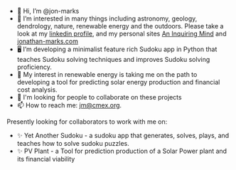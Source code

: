 - 👋 Hi, I’m @jon-marks
- 👀 I’m interested in many things including astronomy, geology, dendrology, nature, renewable energy and the outdoors.  Please take a look at my [linkedin profile](https://linkedin.com/in/jonathan-marks), and my personal sites [An Inquiring Mind](http://www.aninquiringmind.org/) and [jonathan-marks.com](http://www.jonathan-marks.com)
- 🖥️ I’m developing a minimalist feature rich Sudoku app in Python that teaches Sudoku solving techniques and improves Sudoku solving proficiency. 
- 🌱 My interest in renewable energy is taking me on the path to developing a tool for predicting solar energy production and financial cost analysis.
- 🤝 I'm looking for people to collaborate on these projects
- 📫 How to reach me: jm@cmex.org.

Presently looking for collaborators to work with me on:
- ✨ Yet Another Sudoku - a sudoku app that generates, solves, plays, and teaches how to solve sudoku puzzles.
- ✨ PV Plant - a Tool for prediction production of a Solar Power plant and its financial viability

<!---
jon-marks/jon-marks is a ✨ special ✨ repository because its `README.md` (this file) appears on your GitHub profile.
You can click the Preview link to take a look at your changes.
--->
